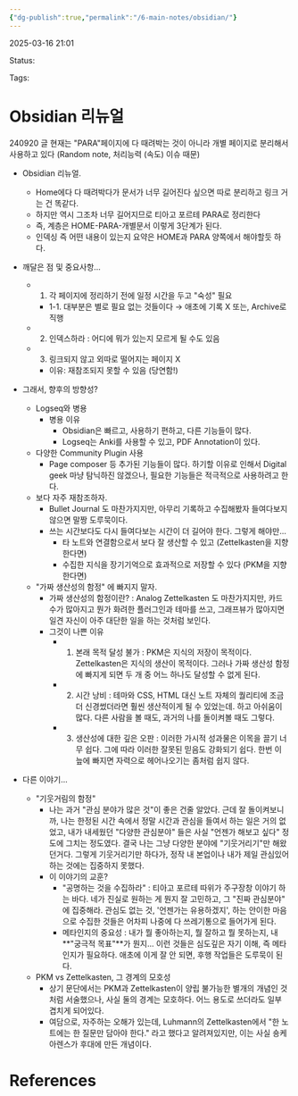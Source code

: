 ```yaml
---
{"dg-publish":true,"permalink":"/6-main-notes/obsidian/"}
---
```



2025-03-16 21:01

Status: 

Tags: 

# Obsidian 리뉴얼
240920 글
현재는 "PARA"페이지에 다 때려박는 것이 아니라 개별 페이지로 분리해서 사용하고 있다 (Random note, 처리능력 (속도) 이슈 때문)
- Obsidian 리뉴얼.
    - Home에다 다 때려박다가 문서가 너무 길어진다 싶으면 따로 분리하고 링크 거는 건 똑같다.
    - 하지만 역시 그조차 너무 길어지므로 티아고 포르테 PARA로 정리한다
    - 즉, 계층은 HOME-PARA-개별문서 이렇게 3단계가 된다.
    - 인덱싱 즉 어떤 내용이 있는지 요약은 HOME과 PARA 양쪽에서 해야할듯 하다.
        
- 깨달은 점 및 중요사항...
    - 1. 각 페이지에 정리하기 전에 일정 시간을 두고 "숙성" 필요
        - 1-1. 대부분은 별로 필요 없는 것들이다 → 애초에 기록 X 또는, Archive로 직행
    - 2. 인덱스하라 : 어디에 뭐가 있는지 모르게 될 수도 있음
    - 3. 링크되지 않고 외따로 떨어지는 페이지 X
        - 이유: 재참조되지 못할 수 있음 (당연함!)
            
- 그래서, 향후의 방향성?
    - Logseq와 병용
        - 병용 이유
            - Obsidian은 빠르고, 사용하기 편하고, 다른 기능들이 많다.
            - Logseq는 Anki를 사용할 수 있고, PDF Annotation이 있다.
    - 다양한 Community Plugin 사용
        - Page composer 등 추가된 기능들이 많다. 하기할 이유로 인해서 Digital geek 마냥 탐닉하진 않겠으나, 필요한 기능들은 적극적으로 사용하려고 한다.
    - 보다 자주 재참조하자.
        - Bullet Journal 도 마찬가지지만, 아무리 기록하고 수집해봤자 들여다보지 않으면 말짱 도루묵이다.
        - 쓰는 시간보다도 다시 들여다보는 시간이 더 길어야 한다. 그렇게 해야만...
            - 타 노트와 연결함으로서 보다 잘 생산할 수 있고 (Zettelkasten을 지향한다면)
            - 수집한 지식을 장기기억으로 효과적으로 저장할 수 있다 (PKM을 지향한다면)
    - "가짜 생산성의 함정" 에 빠지지 말자.
        - 가짜 생산성의 함정이란? : Analog Zettelkasten 도 마찬가지지만, 카드 수가 많아지고 뭔가 화려한 플러그인과 테마를 쓰고, 그래프뷰가 많아지면 일견 자신이 아주 대단한 일을 하는 것처럼 보인다.
        - 그것이 나쁜 이유
            - 1. 본래 목적 달성 불가 : PKM은 지식의 저장이 목적이다. Zettelkasten은 지식의 생산이 목적이다. 그러나 가짜 생산성 함정에 빠지게 되면 두 개 중 어느 하나도 달성할 수 없게 된다.
            - 2. 시간 낭비 : 테마와 CSS, HTML 대신 노트 자체의 퀄리티에 조금 더 신경썼더라면 훨씬 생산적이게 될 수 있었는데. 하고 아쉬움이 많다. 다른 사람을 볼 때도, 과거의 나를 돌이켜볼 때도 그렇다.
            - 3. 생산성에 대한 깊은 오판 : 이러한 가시적 성과물은 이목을 끌기 너무 쉽다. 그에 따라 이러한 잘못된 믿음도 강화되기 쉽다. 한번 이 늪에 빠지면 자력으로 헤어나오기는 좀처럼 쉽지 않다.
- 다른 이야기...
    - "기웃거림의 함정"
        - 나는 과거 "관심 분야가 많은 것"이 좋은 건줄 알았다. 근데 잘 돌이켜보니까, 나는 한정된 시간 속에서 정말 시간과 관심을 들여서 하는 일은 거의 없었고, 내가 내세웠던 "다양한 관심분야" 들은 사실 "언젠가 해보고 싶다" 정도에 그치는 정도였다. 결국 나는 그냥 다양한 분야에 "기웃거리기"만 해왔던거다. 그렇게 기웃거리기만 하다가, 정작 내 본업이나 내가 제일 관심있어 하는 것에는 집중하지 못했다.
        - 이 이야기의 교훈?
            - "공명하는 것을 수집하라" : 티아고 포르테 따위가 주구장창 이야기 하는 바다. 네가 진실로 원하는 게 뭔지 잘 고민하고, 그 "진짜 관심분야" 에 집중해라. 관심도 없는 것, '언젠가는 유용하겠지', 하는 안이한 마음으로 수집한 것들은 어차피 나중에 다 쓰레기통으로 들어가게 된다.
            - 메타인지의 중요성 : 내가 뭘 좋아하는지, 뭘 잘하고 뭘 못하는지, 내 **"궁극적 목표"**가 뭔지... 이런 것들은 심도깊은 자기 이해, 즉 메타인지가 필요하다. 애초에 이게 잘 안 되면, 후행 작업들은 도루묵이 된다.
    - PKM vs Zettelkasten, 그 경계의 모호성
        - 상기 문단에서는 PKM과 Zettelkasten이 양립 불가능한 별개의 개념인 것처럼 서술했으나, 사실 둘의 경계는 모호하다. 어느 용도로 쓰더라도 일부 겹치게 되어있다.
        - 여담으로, 자주하는 오해가 있는데, Luhmann의 Zettelkasten에서 "한 노트에는 한 질문만 담아야 한다." 라고 했다고 알려져있지만, 이는 사실 숑케 아렌스가 후대에 만든 개념이다.

# References
